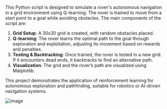 This Python script is designed to simulate a rover's autonomous navigation in a grid environment using Q-learning. The rover is trained to move from a start point to a goal while avoiding obstacles. The main components of the script are:

1. **Grid Setup**: A 30x30 grid is created, with random obstacles placed.
2. **Q-learning**: The rover learns the optimal path to the goal through exploration and exploitation, adjusting its movement based on rewards and penalties.
3. **Testing & Backtracking**: Once trained, the rover is tested in a new grid. If it encounters dead ends, it backtracks to find an alternative path.
4. **Visualization**: The grid and the rover’s path are visualized using Matplotlib.

This project demonstrates the application of reinforcement learning for autonomous exploration and pathfinding, suitable for robotics or AI-driven navigation systems.


![image](https://github.com/user-attachments/assets/82177d85-c380-4a9d-9d95-6105a5ada2cd)
